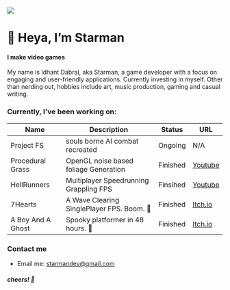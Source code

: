
![](https://github.com/St4rman/miscellaneous/blob/main/Images/temp-header.jpg)

# 👋 Heya, I’m Starman </head>
#### I make video games
My name is Idhant Dabral, aka Starman, a game developer with a  focus on engaging and user-friendly applications. Currently investing in myself. Other than nerding out, hobbies include art, music production, gaming and casual writing.

### Currently, I've been working on: 

| Name |Description| Status | URL |
| ---- | -------| ----|----|
|Project FS | souls borne AI combat recreated | Ongoing | N/A |
|Procedural Grass|OpenGL noise based foliage Generation|Finished|<a href="https://www.youtube.com/watch?v=Eufx7EyKU48&feature=youtu.be">Youtube</a>|
|HellRunners|Multiplayer Speedrunning Grappling FPS|Finsihed|<a href="https://www.youtube.com/watch?v=kZ5Tb43DsGU&feature=youtu.be">Youtube</a>|
| 7Hearts| A Wave Clearing SinglePlayer FPS. Boom. :gun:| Finished | <a href="https://starmandev.itch.io/brotheon?secret=i7POxEuKa3G0ugXXzD0H9hwZ3VY"> Itch.io</a>|
| A Boy And A Ghost| Spooky platformer in 48 hours. 👻| Finished |<a href="https://starmandev.itch.io/a-boy-and-his-ghost">Itch.io</a> |

### Contact me
- Email me: starmandev@gmail.com

##### cheers! 🍻
<!---
St4rman/St4rman is a ✨ special ✨ repository because its `README.md` (this file) appears on your GitHub profile.
You can click the Preview link to take a look at your changes.
--->
